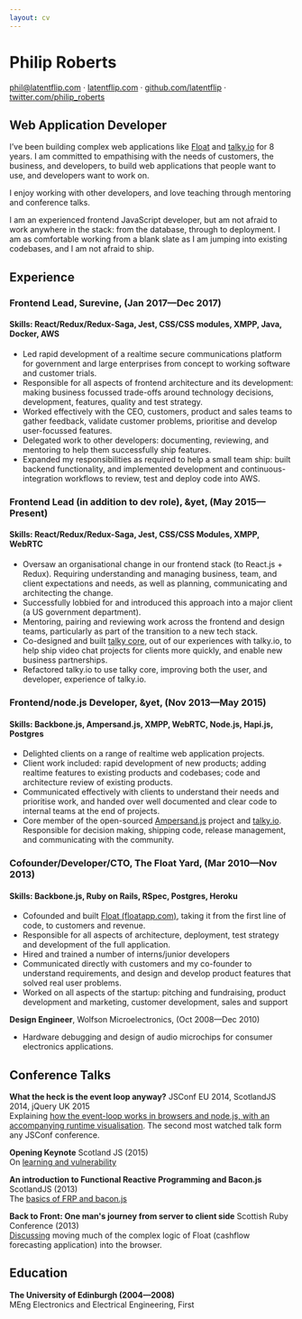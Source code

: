 ```yaml
---
layout: cv
---
```


# Philip Roberts

[phil@latentflip.com](mailto:phil@latentflip.com) · [latentflip.com](http://latentflip.com) · [github.com/latentflip](https://github.com/latentflip) · [twitter.com/philip_roberts](https://twitter.com/philip_roberts)


## Web Application Developer

I’ve been building complex web applications like [Float](https://floatapp.com) and [talky.io](https://talky.io) for 8 years. I am committed to empathising with the needs of customers, the business, and developers, to build web applications that people want to use, and developers want to work on.

I enjoy working with other developers, and love teaching through mentoring and conference talks.

I am an experienced frontend JavaScript developer, but am not afraid to work anywhere in the stack: from the database, through to deployment. I am as comfortable working from a blank slate as I am jumping into existing codebases, and I am not afraid to ship. 


## Experience

### **Frontend Lead**,  Surevine, (Jan 2017—Dec 2017)    
#### Skills: React/Redux/Redux-Saga, Jest, CSS/CSS modules, XMPP, Java, Docker, AWS

* Led rapid development of a realtime secure communications platform for government and large enterprises from concept to working software and customer trials.
* Responsible for all aspects of frontend architecture and its development: making business focussed trade-offs around technology decisions, development, features, quality and test strategy.
* Worked effectively with the CEO, customers, product and sales teams to gather feedback, validate customer problems, prioritise and develop user-focussed features.
* Delegated work to other developers: documenting, reviewing, and mentoring to help them successfully ship features.
* Expanded my responsibilities as required to help a small team ship: built backend functionality, and implemented development and continuous-integration workflows to review, test and deploy code into AWS.


### **Frontend Lead (in addition to dev role)**,  &yet, (May 2015—Present)    
#### Skills: React/Redux/Redux-Saga, Jest, CSS/CSS Modules, XMPP, WebRTC

* Oversaw an organisational change in our frontend stack (to React.js + Redux). Requiring understanding and managing business, team, and client expectations and needs, as well as planning, communicating and architecting the change.
* Successfully lobbied for and introduced this approach into a major client (a US government department).
* Mentoring, pairing and reviewing work across the frontend and design teams, particularly as part of the transition to a new tech stack.
* Co-designed and built [talky core](https://about.talky.io/core/), out of our experiences with talky.io, to help ship video chat projects for clients more quickly, and enable new business partnerships.
* Refactored talky.io to use talky core, improving both the user, and developer, experience of talky.io.

### **Frontend/node.js Developer**, &yet, (Nov 2013—May 2015)    
#### Skills: Backbone.js, Ampersand.js, XMPP, WebRTC, Node.js, Hapi.js, Postgres

* Delighted clients on a range of realtime web application projects.
* Client work included: rapid development of new products; adding realtime features to existing products and codebases; code and architecture review of existing products.
* Communicated effectively with clients to understand their needs and prioritise work, and handed over well documented and clear code to internal teams at the end of projects. 
* Core member of the open-sourced [Ampersand.js](https://ampersandjs.com) project and [talky.io](https://talky.io). Responsible for decision making, shipping code, release management, and communicating with the community.

### **Cofounder/Developer/CTO**, The Float Yard, (Mar 2010—Nov 2013)    
#### Skills: Backbone.js, Ruby on Rails, RSpec, Postgres, Heroku

* Cofounded and built [Float (floatapp.com)](https://floatapp.com), taking it from the first line of code, to customers and revenue. 
* Responsible for all aspects of architecture, deployment, test strategy and development of the full application.
* Hired and trained a number of interns/junior developers
* Communicated directly with customers and my co-founder to understand requirements, and design and develop product features that solved real user problems.
* Worked on all aspects of the startup: pitching and fundraising, product development and marketing, customer development, sales and support

**Design Engineer**, Wolfson Microelectronics, (Oct 2008—Dec 2010)

* Hardware debugging and design of audio microchips for consumer electronics applications.

## Conference Talks

**What the heck is the event loop anyway?** JSConf EU 2014, ScotlandJS 2014, jQuery UK 2015    
Explaining [how the event-loop works in browsers and node.js, with an accompanying runtime visualisation](http://latentflip.com/loupe/). The second most watched talk form any JSConf conference.

**Opening Keynote** Scotland JS (2015)    
On [learning and vulnerability](https://www.youtube.com/watch?v=43BdvIDdZA4)

**An introduction to Functional Reactive Programming and Bacon.js** ScotlandJS (2013)    
The [basics of FRP and bacon.js](https://vimeo.com/68987289)

**Back to Front: One man's journey from server to client side** Scottish Ruby Conference (2013)    
[Discussing](https://vimeo.com/66857759) moving much of the complex logic of Float (cashflow forecasting application) into the browser.


## Education

**The University of Edinburgh (2004—2008)**  
MEng Electronics and Electrical Engineering, First
